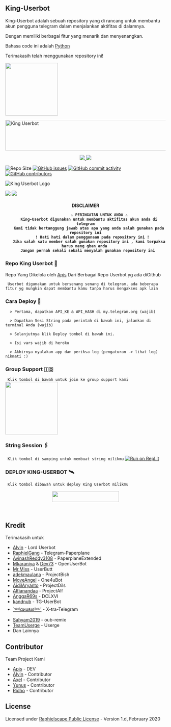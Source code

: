 ## King-Userbot

King-Userbot adalah sebuah repository yang di rancang untuk membantu akun pengguna telegram dalam menjalankan aktifitas di dalamnya.

Dengan memiliki berbagai fitur yang menarik dan menyenangkan.

Bahasa code ini adalah [Python](https://www.python.org/)

Terimakasih telah menggunakan repository ini!

<a href="https://t.me/TeamKingUserbot/16"><img src="https://img.shields.io/badge/Tutorial%20Deploy%3F-King-green?&style=flat-square?&logo=telegram" width=165px></a></p>

<a href="https://cooltext.com"><img src="https://images.cooltext.com/5533549.gif" width="802" height="96" alt="King Userbot" /></a>

<p align="center">
  <a href="https://github.com/apisuserbot/King-Userbot/fork">
    <img src="https://img.shields.io/github/forks/apisuserbot/King-Userbot?label=Fork&style=social">
    
  </a>
  <a href="https://github.com/apisuserbot/King-Userbot">
    <img src="https://img.shields.io/github/stars/apisuserbot/King-Userbot?style=social">
  </a>
</p>

![Repo Size](https://img.shields.io/github/repo-size/apisuserbot/King-Userbot?&style=plastic&logo=github)
[![GitHub issues](https://img.shields.io/github/issues/apisuserbot/King-Userbot?&style=plastic&logo=github)](https://github.com/apisuserbot/King-Userbot/issues)
[![GitHub commit activity](https://img.shields.io/github/commit-activity/m/apisuserbot/King-Userbot?&style=plastic&logo=github)](https://github.com/apisuserbot/King-Userbot/graphs/commit-activity)
[![GitHub contributors](https://img.shields.io/github/contributors/apisuserbot/King-Userbot?&style=plastic&logo=github)](https://GitHub.com/apisuserbot/King-Userbot/graphs/contributors/)
<p align="center">

![King Userbot Logo](https://telegra.ph/file/8eb368517a8d3933c05d9.jpg)

<a href="https://hub.docker.com/r/apiskinguserbot/kinguserbot"> <img src="https://img.shields.io/docker/image-size/apiskinguserbot/kinguserbot/Buster?label=docker%20image%20size&logo=docker&style=for-the-badge" /></a>
<a href="https://hub.docker.com/r/apiskinguserbot/kinguserbot/tags"> <img src="https://img.shields.io/docker/v/apiskinguserbot/kinguserbot/Buster?label=docker%20version&logo=docker&style=for-the-badge" /></a>
</p>

<h4 align="center"> DISCLAIMER </p>

```
             ⚠️ PERINGATAN UNTUK ANDA ⚠️ ️
   King-Userbot digunakan untuk membantu aktifitas akun anda di telegram
   Kami tidak bertanggung jawab atas apa yang anda salah gunakan pada repository ini
      ! Hati hati dalam penggunaan pada repository ini !
   Jika salah satu member salah gunakan repository ini , kami terpaksa harus meng gban anda 
  Jangan pernah sekali sekali menyalah gunakan repository ini
```

### Repo King Userbot 🚀
Repo Yang Dikelola oleh [Apis](https://t.me/PacarFerdilla) Dari Berbagai Repo Userbot yg ada diGithub 

`
Userbot digunakan untuk bersenang senang di telegram, ada beberapa fitur yg mungkin dapat membantu kamu tanpa harus mengakses apk lain`

### Cara Deploy 📝

```
  > Pertama, dapatkan API_KE & API_HASH di my.telegram.org (wajib)

  > Dapatkan Sesi String pada perintah di bawah ini, jalankan di terminal Anda (wajib)

  > Selanjutnya klik Deploy tombol di bawah ini.

  > Isi vars wajib di heroku

  > Akhirnya nyalakan app dan periksa log (pengaturan -> lihat log) nikmati :)
```

### Group Support 🇮🇩
`
Klik tombol di bawah untuk join ke group support kami`
   <a href="https://t.me/KingUserbotSupport"><img src="https://img.shields.io/badge/Grup%20Support%3F-King-green?&style=flat-square?&logo=telegram" width=165px></a></p>

### String Session 🖇
`
Klik tombol di samping untuk membuat string milikmu`
   [![Run on Repl.it](https://repl.it/badge/github/STARKGANG/friday)](https://replit.com/@apisuserbot/String-Session?v=1)

### <p align="left">DEPLOY KING-USERBOT 🛰</p>
`
Klik tombol dibawah untuk deploy King Userbot milikmu`

<p align="center"><a href="https://heroku.com/deploy?template=https://github.com/apisuserbot/King-Userbot/tree/King-Userbot"> <img src="https://img.shields.io/badge/Deploy%20Ke%20Heroku-black?style=flat&logo=heroku" width="210" height="34.45" /></a></p>

<br>
</p>

## Kredit
  Terimakasih untuk 

*   [Alvin](https://github.com/Zora24) - Lord Userbot
*   [RaphielGang](https://github.com/RaphielGang) - Telegram-Paperplane
*   [AvinashReddy3108](https://github.com/AvinashReddy3108) - PaperplaneExtended
*   [Mkaraniya](https://github.com/mkaraniya) & [Dev73](https://github.com/Devp73) - OpenUserBot
*   [Mr.Miss](https://github.com/keselekpermen69) - UserButt
*   [adekmaulana](https://github.com/adekmaulana) - ProjectBish
*   [MoveAngel](https://github.com/MoveAngel) - One4uBot
*   [AidilAryanto](https://github.com/aidilaryanto) - ProjectDils 
*   [Alfianandaa](https://github.com/alfianandaa/ProjectAlf) - ProjectAlf
*   [AnggaR69s](https://github.com/GengKapak/DCLXVI) - DCLXVI
*   [kandnub](https://github.com/kandnub) - TG-UserBot
*   [༺αиυвιѕ༻](https://github.com/Dark-Princ3) - X-tra-Telegram
*   [Sahyam2019](https://github.com/sahyam2019/oub-remix) - oub-remix
*   [TeamUserge](https://github.com/UsergeTeam/Userge) - Userge
*   Dan Lainnya


## Contributor 
   Team Project Kami

*  [Apis](https://github.com/apisuserbot) - DEV
*  [Alvin](https://github.com/Zora24) - Contributor
*  [Axel](https://github.com/KENZO-404) - Contributor
*  [Yunus](https://github.com/Yunus-Zend) - Contributor
*  [Ridho](https://github.com/ridho17-ind) - Contributor

## License
Licensed under [Raphielscape Public License](https://github.com/apisuserbot/King-Userbot/blob/King-Userbot/LICENSE) - Version 1.d, February 2020
